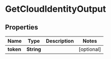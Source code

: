 

# GetCloudIdentityOutput

## Properties

Name | Type | Description | Notes
------------ | ------------- | ------------- | -------------
**token** | **String** |  |  [optional]



